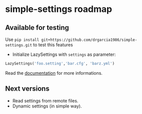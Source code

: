 simple-settings roadmap
=======================

Available for testing
---------------------

Use `pip install git+https://github.com/drgarcia1986/simple-settings.git` to test this features

* Initialize LazySettings with `settings` as parameter:
```python
LazySettings('foo.setting','bar.cfg', 'barz.yml')
```

Read the [documentation](http://simple-settings.readthedocs.org/en/latest/) for more informations.

Next versions
-------------
* Read settings from remote files.
* Dynamic settings (in simple way).
